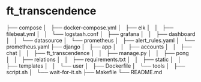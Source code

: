 # ft_transcendence

├── compose
│   ├── docker-compose.yml
│   ├── elk
│   │   ├── filebeat.yml
│   │   └── logstash.conf
│   ├── grafana
│   │   ├── dashboard
│   │   └── datasource
│   └── prometheus
│       ├── alert_rules.yaml
│       └── prometheus.yaml
├── django
│   ├── app
│   │   ├── accounts
│   │   ├── chat
│   │   ├── ft_transcendence
│   │   ├── manage.py
│   │   ├── pong
│   │   ├── relations
│   │   ├── requirements.txt
│   │   ├── static
│   │   ├── templates
│   │   └── user
│   ├── Dockerfile
│   └── tools
│       ├── script.sh
│       └── wait-for-it.sh
├── Makefile
└── README.md